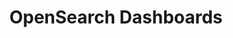 ---
role: ui
title: OpenSearch Dashboards
artifact_id: opensearch-dashboards
architecture: x64
platform: linux
type: deb
artifact_url: https://artifacts.opensearch.org/releases/bundle/opensearch-dashboards/1.3.9/opensearch-dashboards-1.3.9-linux-x64.deb
version: 1.3.9
category: opensearch-dashboards
slug: opensearch-dashboards-1.3.9-linux-x64-deb
signature: https://artifacts.opensearch.org/releases/bundle/opensearch-dashboards/1.3.9/opensearch-dashboards-1.3.9-linux-x64.deb.sig
guide: https://opensearch.org/docs/latest/opensearch/install/deb
---